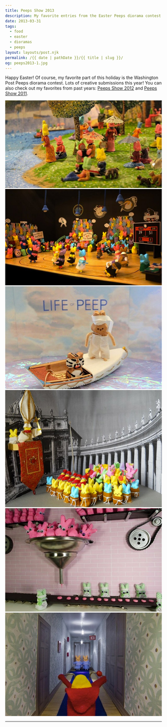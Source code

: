 ```yaml
---
title: Peeps Show 2013
description: My favorite entries from the Easter Peeps diorama contest.
date: 2013-03-31
tags: 
  - food
  - easter
  - dioramas
  - peeps
layout: layouts/post.njk
permalink: /{{ date | pathDate }}/{{ title | slug }}/
og: peeps2013-1.jpg
---
```


Happy Easter! Of course, my favorite part of this holiday is the Washington Post Peeps diorama contest. Lots of creative submissions this year! You can also check out my favorites from past years: [Peeps Show 2012](/2012/04/03/peeps-show-2012/) and [Peeps Show 2011](/2011/04/22/peeps-show/).

![peeps in the composition of A Sunday on La Grande Jatte](/img/peeps2013-1.jpg)![roller derby peeps](/img/peeps2013-2.jpg)![Life of Peep (Life of Pi tiger on the boat)](/img/peeps2013-3.jpg)![the pope and friars](/img/peeps2013-4.jpg)![pink peeps going into a big funnel and plopping out as little burgers on an assembly line](/img/peeps2013-5.jpg)![peeps in a scene from The Shining with the twins in the hallway](/img/peeps2013-6.jpg)

---
